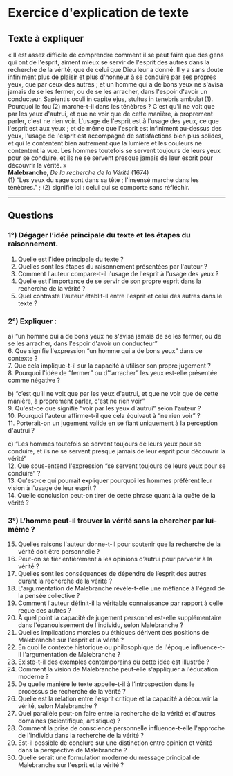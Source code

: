 # Exercice d'explication de texte

## Texte à expliquer
« Il est assez difficile de comprendre comment il se peut faire que des gens qui ont de l'esprit, aiment mieux se servir de l'esprit des autres dans la recherche de la vérité, que de celui que Dieu leur a donné. Il y a sans doute infiniment plus de plaisir et plus d'honneur à se conduire par ses propres yeux, que par ceux des autres ; et un homme qui a de bons yeux ne s'avisa jamais de se les fermer, ou de se les arracher, dans l'espoir d'avoir un conducteur. Sapientis oculi in capite ejus, stultus in tenebris ambulat&#x202F;(1). Pourquoi le fou&#x202F;(2) mar­che-t-il dans les ténèbres ? C'est qu'il ne voit que par les yeux d'autrui, et que ne voir que de cette manière, à proprement parler, c'est ne rien voir. L'usage de l'esprit est à l'usage des yeux, ce que l'esprit est aux yeux ; et de même que l'esprit est infiniment au-dessus des yeux, l'usage de l'esprit est accompagné de satisfactions bien plus solides, et qui le contentent bien autrement que la lumière et les couleurs ne contentent la vue. Les hommes toutefois se servent toujours de leurs yeux pour se conduire, et ils ne se servent presque jamais de leur esprit pour découvrir la vérité. »
<br/><b>Malebranche</b>, <i>De la recherche de la Vérité</i> (1674)<br/>(1) “Les yeux du sage sont dans sa tête ; l'insensé marche dans les ténèbres.” ; (2) signifie ici : celui qui se comporte sans réfléchir.

---

## Questions

### 1°) Dégager l’idée principale du texte et les étapes du raisonnement.  
1. Quelle est l'idée principale du texte ?  
2. Quelles sont les étapes du raisonnement présentées par l'auteur ?  
3. Comment l'auteur compare-t-il l'usage de l'esprit à l'usage des yeux ?  
4. Quelle est l'importance de se servir de son propre esprit dans la recherche de la vérité ?  
5. Quel contraste l'auteur établit-il entre l'esprit et celui des autres dans le texte ?

### 2°) Expliquer :  
a) “un homme qui a de bons yeux ne s'avisa jamais de se les fermer, ou de se les arracher, dans l'espoir d'avoir un conducteur”  
6. Que signifie l'expression “un homme qui a de bons yeux” dans ce contexte ?  
7. Que cela implique-t-il sur la capacité à utiliser son propre jugement ?  
8. Pourquoi l'idée de “fermer” ou d’“arracher” les yeux est-elle présentée comme négative ?  

b) “c’est qu’il ne voit que par les yeux d'autrui, et que ne voir que de cette manière, à proprement parler, c'est ne rien voir”  
9. Qu'est-ce que signifie “voir par les yeux d'autrui” selon l'auteur ?  
10. Pourquoi l'auteur affirme-t-il que cela équivaut à “ne rien voir” ?  
11. Porterait-on un jugement valide en se fiant uniquement à la perception d'autrui ?  

c) “Les hommes toutefois se servent toujours de leurs yeux pour se conduire, et ils ne se servent presque jamais de leur esprit pour découvrir la vérité”  
12. Que sous-entend l'expression “se servent toujours de leurs yeux pour se conduire” ?  
13. Qu'est-ce qui pourrait expliquer pourquoi les hommes préfèrent leur vision à l'usage de leur esprit ?  
14. Quelle conclusion peut-on tirer de cette phrase quant à la quête de la vérité ?  

### 3°) L’homme peut-il trouver la vérité sans la chercher par lui-même ?  
15. Quelles raisons l'auteur donne-t-il pour soutenir que la recherche de la vérité doit être personnelle ?  
16. Peut-on se fier entièrement à les opinions d’autrui pour parvenir à la vérité ?  
17. Quelles sont les conséquences de dépendre de l’esprit des autres durant la recherche de la vérité ?  
18. L'argumentation de Malebranche révèle-t-elle une méfiance à l'égard de la pensée collective ?  
19. Comment l'auteur définit-il la véritable connaissance par rapport à celle reçue des autres ?  
20. À quel point la capacité de jugement personnel est-elle supplémentaire dans l'épanouissement de l'individu, selon Malebranche ?  
21. Quelles implications morales ou éthiques dérivent des positions de Malebranche sur l'esprit et la vérité ?  
22. En quoi le contexte historique ou philosophique de l'époque influence-t-il l'argumentation de Malebranche ?  
23. Existe-t-il des exemples contemporains où cette idée est illustrée ?  
24. Comment la vision de Malebranche peut-elle s'appliquer à l'éducation moderne ?  
25. De quelle manière le texte appelle-t-il à l’introspection dans le processus de recherche de la vérité ?  
26. Quelle est la relation entre l'esprit critique et la capacité à découvrir la vérité, selon Malebranche ?  
27. Quel parallèle peut-on faire entre la recherche de la vérité et d'autres domaines (scientifique, artistique) ?  
28. Comment la prise de conscience personnelle influence-t-elle l'approche de l'individu dans la recherche de la vérité ?  
29. Est-il possible de conclure sur une distinction entre opinion et vérité dans la perspective de Malebranche ?  
30. Quelle serait une formulation moderne du message principal de Malebranche sur l'esprit et la vérité ?